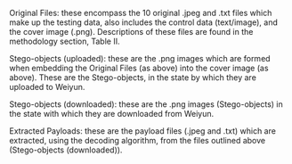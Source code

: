 Original Files: these encompass the 10 original .jpeg and .txt files which make up the testing data, also includes the control data (text/image), and the cover image (.png). Descriptions of these files are found in the methodology section, Table II.

Stego-objects (uploaded): these are the .png images which are formed when embedding the Original Files (as above) into the cover image (as above). These are the Stego-objects, in the state by which they are uploaded to Weiyun.

Stego-objects (downloaded): these are the .png images (Stego-objects) in the state with which they are downloaded from Weiyun.

Extracted Payloads: these are the payload files (.jpeg and .txt) which are extracted, using the decoding algorithm, from the files outlined above (Stego-objects (downloaded)).
